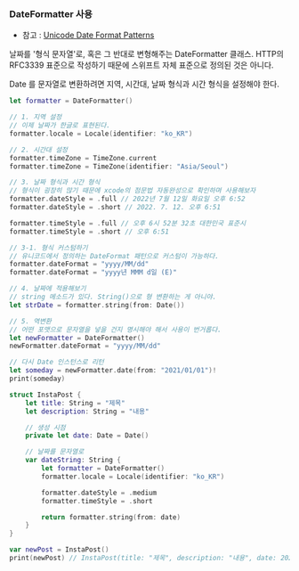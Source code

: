 ### DateFormatter 사용
- 참고 : [Unicode Date Format Patterns](https://unicode.org/reports/tr35/tr35-dates.html#Date_Format_Patterns)

날짜를 '형식 문자열'로, 혹은 그 반대로 변형해주는 DateFormatter 클래스.
HTTP의 RFC3339 표준으로 작성하기 때문에 스위프트 자체 표준으로 정의된 것은 아니다.

Date 를 문자열로 변환하려면 지역, 시간대, 날짜 형식과 시간 형식을 설정해야 한다.


```swift
let formatter = DateFormatter()

// 1. 지역 설정
// 이제 날짜가 한글로 표현된다.
formatter.locale = Locale(identifier: "ko_KR")

// 2. 시간대 설정
formatter.timeZone = TimeZone.current
formatter.timeZone = TimeZone(identifier: "Asia/Seoul")

// 3. 날짜 형식과 시간 형식
// 형식이 굉장히 많기 때문에 xcode의 점문법 자동완성으로 확인하며 사용해보자
formatter.dateStyle = .full // 2022년 7월 12일 화요일 오후 6:52
formatter.dateStyle = .short // 2022. 7. 12. 오후 6:51

formatter.timeStyle = .full // 오후 6시 52분 32초 대한민국 표준시
formatter.timeStyle = .short // 오후 6:51

// 3-1. 형식 커스텀하기
// 유니코드에서 정의하는 DateFormat 패턴으로 커스텀이 가능하다.
formatter.dateFormat = "yyyy/MM/dd"
formatter.dateFormat = "yyyy년 MMM d일 (E)"

// 4. 날짜에 적용해보기
// string 메소드가 있다. String()으로 형 변환하는 게 아니야.
let strDate = formatter.string(from: Date())

// 5. 역변환
// 어떤 포맷으로 문자열을 넣을 건지 명시해야 해서 사용이 번거롭다.
let newFormatter = DateFormatter()
newFormatter.dateFormat = "yyyy/MM/dd"

// 다시 Date 인스턴스로 리턴
let someday = newFormatter.date(from: "2021/01/01")!
print(someday)

```

```swift
struct InstaPost {
    let title: String = "제목"
    let description: String = "내용"

    // 생성 시점
    private let date: Date = Date()

    // 날짜를 문자열로
    var dateString: String {
        let formatter = DateFormatter()
        formatter.locale = Locale(identifier: "ko_KR")

        formatter.dateStyle = .medium
        formatter.timeStyle = .short

        return formatter.string(from: date)
    }
}

var newPost = InstaPost()
print(newPost) // InstaPost(title: "제목", description: "내용", date: 2022-07-12 10:05:26 +0000)
```